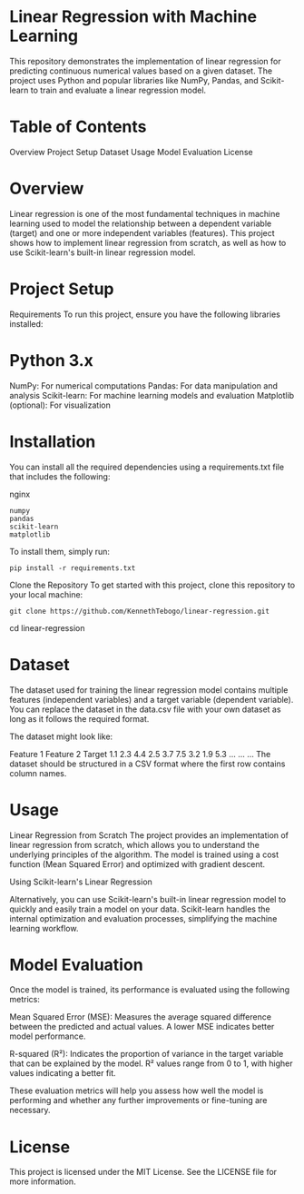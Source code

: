 # Linear Regression with Machine Learning
This repository demonstrates the implementation of linear regression for predicting continuous numerical values based on a given dataset. The project uses Python and popular libraries like NumPy, Pandas, and Scikit-learn to train and evaluate a linear regression model.

# Table of Contents
Overview
Project Setup
Dataset
Usage
Model Evaluation
License

# Overview
Linear regression is one of the most fundamental techniques in machine learning used to model the relationship between a dependent variable (target) and one or more independent variables (features). This project shows how to implement linear regression from scratch, as well as how to use Scikit-learn's built-in linear regression model.

# Project Setup
Requirements
To run this project, ensure you have the following libraries installed:

# Python 3.x
NumPy: For numerical computations
Pandas: For data manipulation and analysis
Scikit-learn: For machine learning models and evaluation
Matplotlib (optional): For visualization

# Installation
You can install all the required dependencies using a requirements.txt file that includes the following:

nginx

```
numpy
pandas
scikit-learn
matplotlib
```

To install them, simply run:

```
pip install -r requirements.txt
```

Clone the Repository
To get started with this project, clone this repository to your local machine:

```
git clone https://github.com/KennethTebogo/linear-regression.git
```

cd linear-regression

# Dataset
The dataset used for training the linear regression model contains multiple features (independent variables) and a target variable (dependent variable). You can replace the dataset in the data.csv file with your own dataset as long as it follows the required format.

The dataset might look like:

Feature 1	Feature 2	Target
1.1	2.3	4.4
2.5	3.7	7.5
3.2	1.9	5.3
...	...	...
The dataset should be structured in a CSV format where the first row contains column names.

# Usage
Linear Regression from Scratch
The project provides an implementation of linear regression from scratch, which allows you to understand the underlying principles of the algorithm. The model is trained using a cost function (Mean Squared Error) and optimized with gradient descent.

Using Scikit-learn's Linear Regression

Alternatively, you can use Scikit-learn's built-in linear regression model to quickly and easily train a model on your data. Scikit-learn handles the internal optimization and evaluation processes, simplifying the machine learning workflow.

# Model Evaluation
Once the model is trained, its performance is evaluated using the following metrics:

Mean Squared Error (MSE): Measures the average squared difference between the predicted and actual values. A lower MSE indicates better model performance.

R-squared (R²): Indicates the proportion of variance in the target variable that can be explained by the model. R² values range from 0 to 1, with higher values indicating a better fit.

These evaluation metrics will help you assess how well the model is performing and whether any further improvements or fine-tuning are necessary.

# License
This project is licensed under the MIT License. See the LICENSE file for more information.

